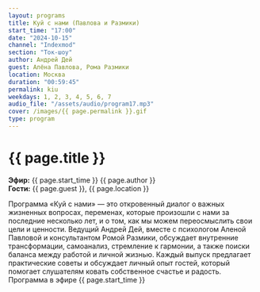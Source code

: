 ```yaml
---
layout: programs
title: Куй с нами (Павлова и Размики)
start_time: "17:00"
date: "2024-10-15"
channel: "Indexmod"
section: "Ток-шоу"
author: Андрей Дей
guest: Алёна Павлова, Рома Размики
location: Москва
duration: "00:59:45"
permalink: kiu
weekdays: 1, 2, 3, 4, 5, 6, 7
audio_file: "/assets/audio/program17.mp3"
cover: /images/{{ page.permalink }}.gif
type: program
---
```


# {{ page.title }}

**Эфир:** {{ page.start_time }} {{ page.author }}  
**Гости:** {{ page.guest }}, {{ page.location }}

Программа «Куй с нами» — это откровенный диалог о важных жизненных вопросах, переменах, которые произошли с нами за последние несколько лет, и о том, как мы можем переосмыслить свои цели и ценности. Ведущий Андрей Дей, вместе с психологом Аленой Павловой и консультантом Ромой Размики, обсуждает внутренние трансформации, самоанализ, стремление к гармонии, а также поиски баланса между работой и личной жизнью. Каждый выпуск предлагает практические советы и обсуждает личный опыт гостей, который помогает слушателям ковать собственное счастье и радость. Программа в эфире {{ page.start_time }}

